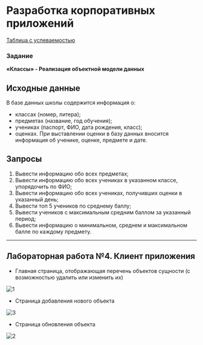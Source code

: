 # Разработка корпоративных приложений
[Таблица с успеваемостью](https://docs.google.com/spreadsheets/d/1j8YNA_P-8_UbMoDqIovw82hmGAIQxD6DM8_PFpF1ct4)

### Задание

**«Классы» - Реализация объектной модели данных**

## Исходные данные

В базе данных школы содержится информация о:
* классах (номер, литера);
* предметах (название, год обучения);
* учениках (паспорт, ФИО, дата рождения, класс);
* оценках.
При выставлении оценки в базу данных вносится информация об ученике, оценке, предмете и дате.  

## Запросы

1.	Вывести информацию обо всех предметах;
2.	Вывести информацию обо всех учениках в указанном классе, упорядочить по ФИО;
3.	Вывести информацию обо всех учениках, получивших оценки в указанный день;
4.	Вывести топ 5 учеников по среднему баллу;
5.	Вывести учеников с максимальным средним баллом за указанный период;
6.	Вывести информацию о минимальном, среднем и максимальном балле по каждому предмету.

---

## Лабораторная работа №4. Клиент приложения


* Главная страница, отображающая перечень объектов сущности (с возможностью удалить или изменить их)

![1](https://github.com/user-attachments/assets/2135de48-87ed-4a8d-bcdf-a82755ce2d74)

* Страница добавления нового объекта

![3](https://github.com/user-attachments/assets/61429abb-f87c-4f7d-8376-575086fecaaa)

* Страница обновления объекта

![2](https://github.com/user-attachments/assets/7df207b8-4852-4b02-81f3-d071d23ec3d3)
